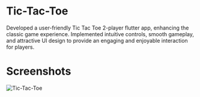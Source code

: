 # Tic-Tac-Toe
Developed a user-friendly Tic Tac Toe 2-player flutter app, enhancing the classic game experience. Implemented intuitive controls, smooth gameplay, and attractive UI design to provide an engaging and enjoyable interaction for players.

# Screenshots


![Tic-Tac-Toe](https://github.com/NikitaDhomne/Tic-Tac-Toe/assets/102669357/16d58f2d-f2e5-47ca-9c4b-5a9c9d6bdac1)

